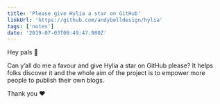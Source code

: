 ```yaml
---
title: 'Please give Hylia a star on GitHub'
linkUrl: 'https://github.com/andybelldesign/hylia'
tags: ['notes'] 
date: '2019-07-03T09:49:47.980Z'
---
```

Hey pals 👋

Can y’all do me a favour and give Hylia a star on GitHub please? It helps folks discover it and the whole aim of the project is to empower more people to publish their own blogs.

Thank you ♥️ 
